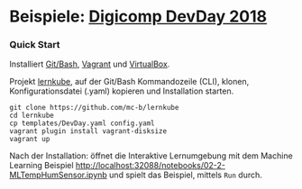 Beispiele: [Digicomp DevDay 2018](https://www.digicomp.ch/events/development-events/devday-2018)
=============================================================================================

### Quick Start

Installiert [Git/Bash](https://git-scm.com/downloads), [Vagrant](https://www.vagrantup.com/) und [VirtualBox](https://www.virtualbox.org/).

Projekt [lernkube](https://github.com/mc-b/lernkube), auf der Git/Bash Kommandozeile (CLI), klonen, Konfigurationsdatei (.yaml) kopieren und Installation starten. 

	git clone https://github.com/mc-b/lernkube
	cd lernkube
	cp templates/DevDay.yaml config.yaml
	vagrant plugin install vagrant-disksize
	vagrant up


Nach der Installation: öffnet die Interaktive Lernumgebung mit dem Machine Learning Beispiel [http://localhost:32088/notebooks/02-2-MLTempHumSensor.ipynb](http://localhost:32088/notebooks/02-2-MLTempHumSensor.ipynb) und spielt das Beispiel, mittels `Run` durch.